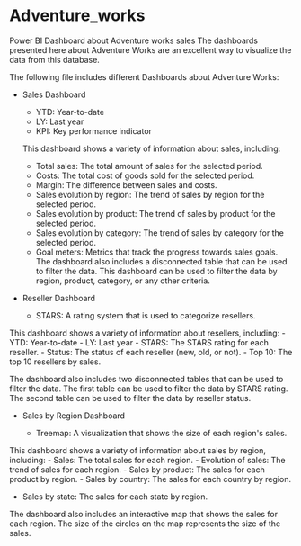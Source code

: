 # Adventure_works
Power BI Dashboard about Adventure works sales
The dashboards presented here about Adventure Works are an excellent way to visualize the data from this database.

The following file includes different Dashboards about Adventure Works:

- Sales Dashboard

    - YTD: Year-to-date
    - LY: Last year
    - KPI: Key performance indicator
      
  This dashboard shows a variety of information about sales, including:

    - Total sales: The total amount of sales for the selected period.
    - Costs: The total cost of goods sold for the selected period.
    - Margin: The difference between sales and costs.
    - Sales evolution by region: The trend of sales by region for the selected period.
    - Sales evolution by product: The trend of sales by product for the selected period.
    - Sales evolution by category: The trend of sales by category for the selected period.
    - Goal meters: Metrics that track the progress towards sales goals.
The dashboard also includes a disconnected table that can be used to filter the data.
This dashboard can be used to filter the data by region, product, category, or any other criteria.

- Reseller Dashboard

    - STARS: A rating system that is used to categorize resellers.

This dashboard shows a variety of information about resellers, including:
    - YTD: Year-to-date
    - LY: Last year
    - STARS: The STARS rating for each reseller.
    - Status: The status of each reseller (new, old, or not).
    - Top 10: The top 10 resellers by sales.
    
The dashboard also includes two disconnected tables that can be used to filter the data. 
The first table can be used to filter the data by STARS rating. The second table can be used to filter the data by reseller status.

- Sales by Region Dashboard

    - Treemap: A visualization that shows the size of each region's sales.
  
This dashboard shows a variety of information about sales by region, including:
    - Sales: The total sales for each region.
    - Evolution of sales: The trend of sales for each region.
    - Sales by product: The sales for each product by region.
    - Sales by country: The sales for each country by region.
   -  Sales by state: The sales for each state by region.
     
The dashboard also includes an interactive map that shows the sales for each region. The size of the circles on the map represents the size of the sales.
